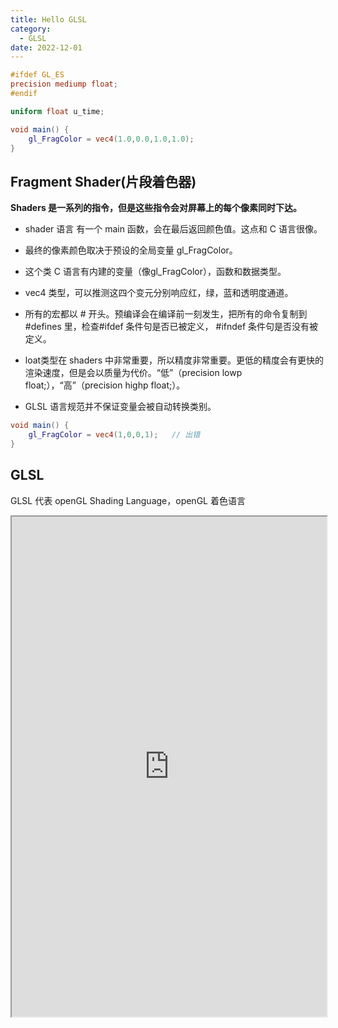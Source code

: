```yaml
---
title: Hello GLSL
category:
  - GLSL
date: 2022-12-01
---
```


<div ref="shader" id="shader"></div>

```glsl
#ifdef GL_ES
precision mediump float;
#endif

uniform float u_time;

void main() {
	gl_FragColor = vec4(1.0,0.0,1.0,1.0);
}

```

## Fragment Shader(片段着色器)

**Shaders 是一系列的指令，但是这些指令会对屏幕上的每个像素同时下达。**
- shader 语言 有一个 main 函数，会在最后返回颜色值。这点和 C 语言很像。

- 最终的像素颜色取决于预设的全局变量 gl_FragColor。

- 这个类 C 语言有内建的变量（像gl_FragColor），函数和数据类型。

- vec4 类型，可以推测这四个变元分别响应红，绿，蓝和透明度通道。

- 所有的宏都以 # 开头。预编译会在编译前一刻发生，把所有的命令复制到 #defines 里，检查#ifdef 条件句是否已被定义， #ifndef 条件句是否没有被定义。

- loat类型在 shaders 中非常重要，所以精度非常重要。更低的精度会有更快的渲染速度，但是会以质量为代价。“低”（precision lowp float;），“高”（precision highp float;）。

- GLSL 语言规范并不保证变量会被自动转换类别。
```glsl
void main() {
    gl_FragColor = vec4(1,0,0,1);   // 出错
}
```



## GLSL

GLSL 代表 openGL Shading Language，openGL 着色语言

<iframe src="https://openglbook.com/chapter-0-preface-what-is-opengl.html" style="width:100%;" height="800px"></iframe>

<script setup>
import * as THREE from 'three'
import {ref,onMounted} from 'vue'

    // 导入轨道控制器
import {
    OrbitControls
} from 'three/examples/jsm/controls/OrbitControls'

// 1.创建场景
const scene = new THREE.Scene()

// 2.创建相机
const camera = new THREE.PerspectiveCamera(75,
    window.innerWidth / window.innerHeight, 0.1, 1000);

// 设置相机位置
camera.position.set(0, 0, 10)
scene.add(camera)


// 着色器配置
const shaderMaterial = new THREE.ShaderMaterial({
    // vertexShader: `
    // void main(){
    // gl_Position = projectionMatrix * viewMatrix * modelMatrix * vec4( position, 1.0 ) ;
    // }
    // `,
    fragmentShader: `
    #ifdef GL_ES
    precision mediump float;
    #endif  
    void main(){
    gl_FragColor = vec4(1.0, 0.0, 1.0, 1.0);
    }
    `,
    side: THREE.DoubleSide

})


// 创建平面
const floor = new THREE.Mesh(new THREE.PlaneBufferGeometry(10, 10, 640, 640), shaderMaterial)
scene.add(floor)



// 聚光灯
const spotLight = new THREE.SpotLight(0xffffff);
spotLight.position.set(10, 10, 10);
spotLight.castShadow = true;

spotLight.shadow.mapSize.width = 4096;
spotLight.shadow.mapSize.height = 4096;


scene.add(spotLight);



// 初始化渲染器
const renderer = new THREE.WebGLRenderer()
// 设置渲染器大小



const shader = ref()

onMounted(() => {
    console.log(shader.value.offsetHeight,'width')
    renderer.setSize(shader.value.offsetWidth, shader.value.offsetWidth/2)
    renderer.shadowMap.enabled = true
    shader.value.appendChild(renderer.domElement)
    renderer.render(scene,camera)

    // 创建轨道控制器
    const controls = new OrbitControls(camera, renderer.domElement)
    // 设置控制器阻尼
    controls.enableDamping = true

    function render() {
        controls.update()
        renderer.render(scene, camera)
        requestAnimationFrame(render)
    }

    render()

})


</script>
